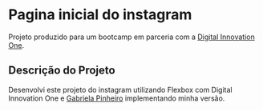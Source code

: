 # Pagina inicial do instagram

 Projeto produzido para um bootcamp em parceria com a [Digital Innovation One](https://digitalinnovation.one/).

## Descrição do Projeto

Desenvolvi este projeto do instagram utilizando Flexbox com Digital Innovation One e [Gabriela Pinheiro](https://github.com/SpruceGabriela) implementando minha versão.